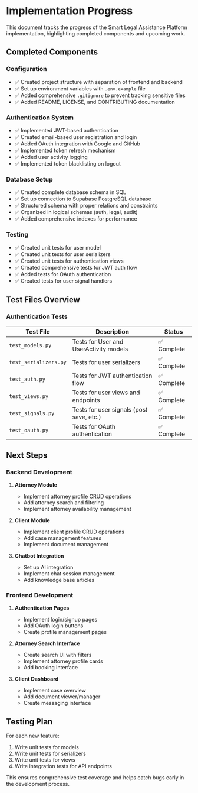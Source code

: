 # Implementation Progress

This document tracks the progress of the Smart Legal Assistance Platform implementation, highlighting completed components and upcoming work.

## Completed Components

### Configuration

- ✅ Created project structure with separation of frontend and backend
- ✅ Set up environment variables with `.env.example` file
- ✅ Added comprehensive `.gitignore` to prevent tracking sensitive files
- ✅ Added README, LICENSE, and CONTRIBUTING documentation

### Authentication System

- ✅ Implemented JWT-based authentication
- ✅ Created email-based user registration and login
- ✅ Added OAuth integration with Google and GitHub
- ✅ Implemented token refresh mechanism
- ✅ Added user activity logging
- ✅ Implemented token blacklisting on logout

### Database Setup

- ✅ Created complete database schema in SQL
- ✅ Set up connection to Supabase PostgreSQL database
- ✅ Structured schema with proper relations and constraints
- ✅ Organized in logical schemas (auth, legal, audit)
- ✅ Added comprehensive indexes for performance

### Testing

- ✅ Created unit tests for user model
- ✅ Created unit tests for user serializers
- ✅ Created unit tests for authentication views
- ✅ Created comprehensive tests for JWT auth flow
- ✅ Added tests for OAuth authentication
- ✅ Created tests for user signal handlers

## Test Files Overview

### Authentication Tests

| Test File | Description | Status |
|-----------|-------------|--------|
| `test_models.py` | Tests for User and UserActivity models | ✅ Complete |
| `test_serializers.py` | Tests for user serializers | ✅ Complete |
| `test_auth.py` | Tests for JWT authentication flow | ✅ Complete |
| `test_views.py` | Tests for user views and endpoints | ✅ Complete |
| `test_signals.py` | Tests for user signals (post save, etc.) | ✅ Complete |
| `test_oauth.py` | Tests for OAuth authentication | ✅ Complete |

## Next Steps

### Backend Development

1. **Attorney Module**
   - Implement attorney profile CRUD operations
   - Add attorney search and filtering
   - Implement attorney availability management

2. **Client Module**
   - Implement client profile CRUD operations
   - Add case management features
   - Implement document management

3. **Chatbot Integration**
   - Set up AI integration
   - Implement chat session management
   - Add knowledge base articles

### Frontend Development

1. **Authentication Pages**
   - Implement login/signup pages
   - Add OAuth login buttons
   - Create profile management pages

2. **Attorney Search Interface**
   - Create search UI with filters
   - Implement attorney profile cards
   - Add booking interface

3. **Client Dashboard**
   - Implement case overview
   - Add document viewer/manager
   - Create messaging interface

## Testing Plan

For each new feature:

1. Write unit tests for models
2. Write unit tests for serializers
3. Write unit tests for views
4. Write integration tests for API endpoints

This ensures comprehensive test coverage and helps catch bugs early in the development process. 